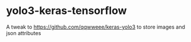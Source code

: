 # yolo3-keras-tensorflow
A tweak to https://github.com/qqwweee/keras-yolo3 to store images and json attributes
